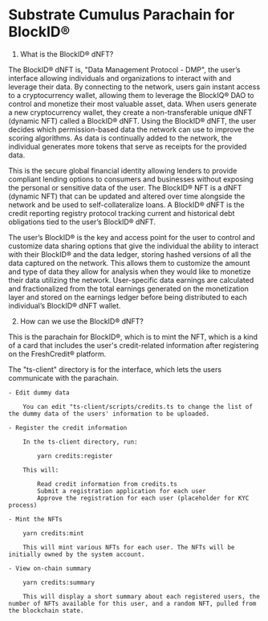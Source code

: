 # Substrate Cumulus Parachain for BlockID®

1. What is the BlockID® dNFT?

The BlockID® dNFT is, "Data Management Protocol - DMP", the user’s interface allowing individuals and organizations to interact with and leverage their data. By connecting to the network, users gain instant access to a cryptocurrency wallet, allowing them to leverage the BlockIQ® DAO to control and monetize their most valuable asset, data. When users generate a new cryptocurrency wallet, they create a non-transferable unique dNFT (dynamic NFT) called a BlockID® dNFT. Using the BlockID® dNFT, the user decides which permission-based data the network can use to improve the scoring algorithms. As data is continually added to the network, the individual generates more tokens that serve as receipts for the provided data.

This is the secure global financial identity allowing lenders to provide compliant lending options to consumers and businesses without exposing the personal or sensitive data of the user. The BlockID® NFT is a dNFT (dynamic NFT) that can be updated and altered over time alongside the network and be used to self-collateralize loans. A BlockID® dNFT is the credit reporting registry protocol tracking current and historical debt obligations tied to the user’s BlockID® dNFT.

The user’s BlockID® is the key and access point for the user to control and customize data sharing options that give the individual the ability to interact with their BlockID® and the data ledger, storing hashed versions of all the data captured on the network. This allows them to customize the amount and type of data they allow for analysis when they would like to monetize their data utilizing the network. User-specific data earnings are calculated and fractionalized from the total earnings generated on the monetization layer and stored on the earnings ledger before being distributed to each individual’s BlockID® dNFT wallet.

2. How can we use the BlockID® dNFT?

This is the parachain for BlockID®, which is to mint the NFT, which is a kind of a card that includes the user's credit-related information after registering on the FreshCredit® platform.

The "ts-client" directory is for the interface, which lets the users communicate with the parachain.

    - Edit dummy data

        You can edit "ts-client/scripts/credits.ts to change the list of the dummy data of the users' information to be uploaded.

    - Register the credit information

        In the ts-client directory, run:

            yarn credits:register

        This will:

            Read credit information from credits.ts
            Submit a registration application for each user
            Approve the registration for each user (placeholder for KYC process)
    
    - Mint the NFTs

        yarn credits:mint

        This will mint various NFTs for each user. The NFTs will be initially owned by the system account.

    - View on-chain summary

        yarn credits:summary

        This will display a short summary about each registered users, the number of NFTs available for this user, and a random NFT, pulled from the blockchain state.